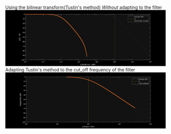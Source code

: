 Using the bilinear transform(Tustin's method) *Without* adapting to the filter
![Alt text](images/bilinear.png)
Adapting Tustin's method to the cut_off frequency of the filter
![Alt text](images/bilinear_adapted.png)
